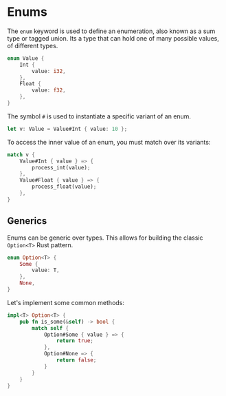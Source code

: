 # Enums

The `enum` keyword is used to define an enumeration, also known as a sum type or tagged union. Its a type that can hold one of many possible values, of different types.

```rust
enum Value {
    Int {
        value: i32,
    },
    Float {
        value: f32,
    },
}
```

The symbol `#` is used to instantiate a specific variant of an enum.

```rust
let v: Value = Value#Int { value: 10 };
```

To access the inner value of an enum, you must match over its variants:

```rust
match v {
    Value#Int { value } => {
        process_int(value);
    },
    Value#Float { value } => {
        process_float(value);
    },
}
```

## Generics

Enums can be generic over types. This allows for building the classic `Option<T>` Rust pattern.

```rust
enum Option<T> {
    Some {
        value: T,
    },
    None,
}
```

Let's implement some common methods:

```rust
impl<T> Option<T> {
    pub fn is_some(&self) -> bool {
        match self {
            Option#Some { value } => {
                return true;
            },
            Option#None => {
                return false;
            }
        }
    }  
}
```
